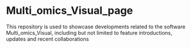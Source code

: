 # Multi_omics_Visual_page
This repository is used to showcase developments related to the software Multi_omics_Visual, including but not limited to feature introductions, updates and recent collaborations
